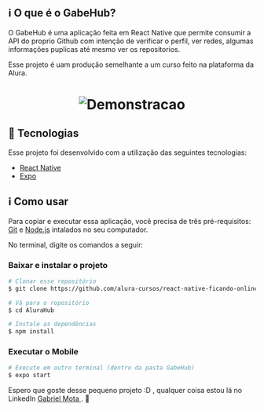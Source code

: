 ## :information_source: O que é o GabeHub?

O GabeHub é uma aplicação feita em React Native que permite consumir a API do proprio Github com intenção de verificar o perfil, ver redes, algumas informações puplicas até mesmo ver os repositorios.

Esse projeto é uam produção semelhante a um curso feito na plataforma da Alura.


<h1 align="center">
    <img alt="Demonstracao" title="Demonstracao" src="#" />
</h1>


## :rocket: Tecnologias

Esse projeto foi desenvolvido com a utilização das seguintes tecnologias:
- [React Native][rn]
- [Expo][expo]

## :information_source: Como usar

Para copiar e executar essa aplicação, você precisa de três pré-requisitos: [Git](https://git-scm.com) e [Node.js][nodejs] intalados no seu computador.

No terminal, digite os comandos a seguir:

### Baixar e instalar o projeto

```bash
# Clonar esse repositório
$ git clone https://github.com/alura-cursos/react-native-ficando-online.git

# Vá para o ropositório
$ cd AluraHub

# Instale as dependências
$ npm install
```

### Executar o Mobile

```bash
# Execute em outro terminal (dentro da pasta GabeHub)
$ expo start
```


Espero que goste desse pequeno projeto :D , qualquer coisa estou lá no LinkedIn [Gabriel Mota ](https://www.linkedin.com/in/gabriel-m-mota/). :wave: 

[nodejs]: https://nodejs.org/
[expo]: https://docs.expo.dev/
[rn]: https://facebook.github.io/react-native/
